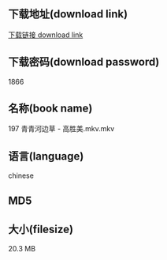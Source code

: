 ## 下载地址(download link)
[下载链接 download link](https://tutu365.netlify.app/?s=197+%E9%9D%92%E9%9D%92%E6%B2%B3%E8%BE%B9%E8%8D%89+-+%E9%AB%98%E8%83%9C%E7%BE%8E.mkv)

## 下载密码(download password)
1866

## 名称(book name)
197 青青河边草 - 高胜美.mkv.mkv

## 语言(language)
chinese

## MD5


## 大小(filesize)
20.3 MB

